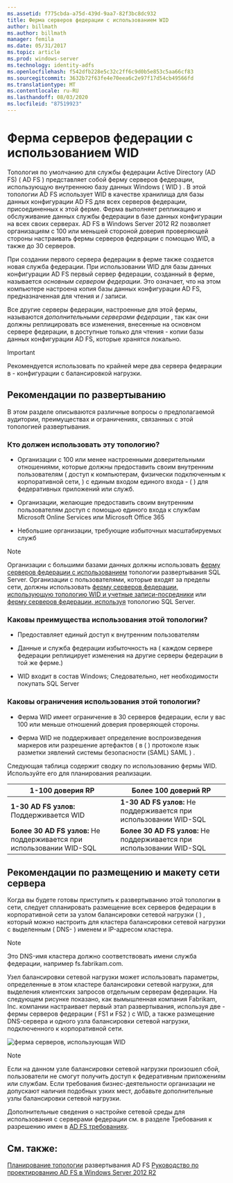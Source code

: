 ```yaml
---
ms.assetid: f775cbda-a75d-439d-9aa7-82f3bc8dc932
title: Ферма серверов федерации с использованием WID
author: billmath
ms.author: billmath
manager: femila
ms.date: 05/31/2017
ms.topic: article
ms.prod: windows-server
ms.technology: identity-adfs
ms.openlocfilehash: f542dfb228e5c32c2ff6c9d0b5e853c5aa66cf83
ms.sourcegitcommit: 3632b72f63fe4e70eea6c2e97f17d54cb49566fd
ms.translationtype: MT
ms.contentlocale: ru-RU
ms.lasthandoff: 08/03/2020
ms.locfileid: "87519923"
---
```

# <a name="federation-server-farm-using-wid"></a>Ферма серверов федерации с использованием WID

Топология по умолчанию для службы федерации Active Directory (AD FS) \( AD FS \) представляет собой ферму серверов федерации, использующую внутреннюю базу данных Windows \( WID \) . В этой топологии AD FS использует WID в качестве хранилища для базы данных конфигурации AD FS для всех серверов федерации, присоединенных к этой ферме. Ферма выполняет репликацию и обслуживание данных службы федерации в базе данных конфигурации на всех своих серверах. AD FS в Windows Server 2012 R2 позволяет организациям с 100 или меньшей стороной доверия проверяющей стороны настраивать фермы серверов федерации с помощью WID, а также до 30 серверов.

При создании первого сервера федерации в ферме также создается новая служба федерации. При использовании WID для базы данных конфигурации AD FS первый сервер федерации, созданный в ферме, называется *основным сервером федерации*. Это означает, что на этом компьютере настроена копия базы данных конфигурации AD FS, предназначенная для чтения и \/ записи.

Все другие серверы федерации, настроенные для этой фермы, называются *дополнительными серверами федерации* , так как они должны реплицировать все изменения, внесенные на основном сервере федерации, в доступные только для чтения \- копии базы данных конфигурации AD FS, которые хранятся локально.

> [!IMPORTANT]
> Рекомендуется использовать по крайней мере два сервера федерации в \- конфигурации с балансировкой нагрузки.

## <a name="deployment-considerations"></a>Рекомендации по развертыванию
В этом разделе описываются различные вопросы о предполагаемой аудитории, преимуществах и ограничениях, связанных с этой топологией развертывания.

### <a name="who-should-use-this-topology"></a>Кто должен использовать эту топологию?

- Организации с 100 или менее настроенными доверительными отношениями, которые должны предоставить своим внутренним пользователям \( доступ к компьютерам, физически подключенным к корпоративной сети, \) с единым входом единого входа \- \( \) для федеративных приложений или служб.

- Организации, желающие предоставить своим внутренним пользователям доступ с помощью единого входа к службам Microsoft Online Services или Microsoft Office 365

- Небольшие организации, требующие избыточных масштабируемых служб

> [!NOTE]
> Организации с большими базами данных должны использовать [ферму серверов федерации с использованием](Federation-Server-Farm-Using-SQL-Server.md) топологии развертывания SQL Server. Организации с пользователями, которые входят за пределы сети, должны использовать [ферму серверов федерации, использующую топологию WID и учетные записи-посредники](Federation-Server-Farm-Using-WID-and-Proxies.md) или [ферму серверов федерации, используя](Federation-Server-Farm-Using-SQL-Server.md) топологию SQL Server.

### <a name="what-are-the-benefits-of-using-this-topology"></a>Каковы преимущества использования этой топологии?

- Предоставляет единый доступ к внутренним пользователям

- Данные и служба федерации избыточность на \( каждом сервере федерации реплицирует изменения на другие серверы федерации в той же ферме.\)

- WID входит в состав Windows; Следовательно, нет необходимости покупать SQL Server

### <a name="what-are-the-limitations-of-using-this-topology"></a>Каковы ограничения использования этой топологии?

- Ферма WID имеет ограничение в 30 серверов федерации, если у вас 100 или меньше отношений доверия проверяющей стороны.

- Ферма WID не поддерживает определение воспроизведения маркеров или разрешение артефактов \( в \( \) протоколе язык разметки зявлений системы безопасности (SAML) SAML \) .

Следующая таблица содержит сводку по использованию фермы WID. Используйте его для планирования реализации.

| 1-100 доверия RP | Более 100 доверий RP |
|--|--|
| **1-30 AD FS узлов:** Поддерживается WID | **1-30 AD FS узлов:** Не поддерживается при использовании WID-SQL |
| **Более 30 AD FS узлов:** Не поддерживается при использовании WID-SQL | **Более 30 AD FS узлов:** Не поддерживается при использовании WID-SQL |


## <a name="server-placement-and-network-layout-recommendations"></a>Рекомендации по размещению и макету сети сервера
Когда вы будете готовы приступить к развертыванию этой топологии в сети, следует спланировать размещение всех серверов федерации в корпоративной сети за узлом балансировки сетевой нагрузки \( \) , который можно настроить для кластера балансировки сетевой нагрузки с выделенным \( DNS- \) именем и IP-адресом кластера.

> [!NOTE]
> Это DNS-имя кластера должно соответствовать имени служба федерации, например fs.fabrikam.com.

Узел балансировки сетевой нагрузки может использовать параметры, определенные в этом кластере балансировки сетевой нагрузки, для выделения клиентских запросов отдельным серверам федерации. На следующем рисунке показано, как вымышленная компания Fabrikam, Inc. компании настраивает первый этап развертывания, используя две \- фермы серверов федерации \( FS1 и FS2 \) с WID, а также размещение DNS-сервера и одного узла балансировки сетевой нагрузки, подключенного к корпоративной сети.

![ферма серверов, использующая WID](media/FarmWID.gif)

> [!NOTE]
> Если на данном узле балансировки сетевой нагрузки произошел сбой, пользователи не смогут получить доступ к федеративным приложениям или службам. Если требования бизнес-деятельности организации не допускают наличия подобных узких мест, добавьте дополнительные узлы балансировки сетевой нагрузки.

Дополнительные сведения о настройке сетевой среды для использования с серверами федерации см. в разделе Требования к разрешению имен в [AD FS требованиях](AD-FS-Requirements.md).

## <a name="see-also"></a>См. также:
[Планирование топологии](Plan-Your-AD-FS-Deployment-Topology.md) 
 развертывания AD FS [Руководство по проектированию AD FS в Windows Server 2012 R2](AD-FS-Design-Guide-in-Windows-Server-2012-R2.md)
